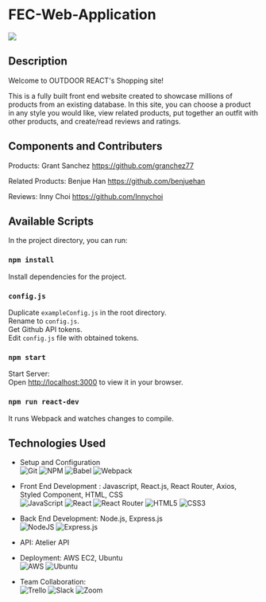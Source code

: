 # FEC-Web-Application

![](https://media.giphy.com/media/1AEbvlmEbQGW9Zak9R/giphy.gif)

## Description

Welcome to OUTDOOR REACT's Shopping site!

This is a fully built front end website created to showcase millions of products from an existing database. In this site, you can choose a product in any style you would like, view related products, put together an outfit with other products, and create/read reviews and ratings.

## Components and Contributers

Products: Grant Sanchez
https://github.com/granchez77

Related Products: Benjue Han
https://github.com/benjuehan

Reviews: Inny Choi
https://github.com/Innychoi

## Available Scripts
In the project directory, you can run:

### `npm install`
Install dependencies for the project.

### `config.js`
Duplicate `exampleConfig.js` in the root directory.\
Rename to `config.js`.\
Get Github API tokens.\
Edit `config.js` file with obtained tokens.

### `npm start`
Start Server:\
Open [http://localhost:3000](http://localhost:3000) to view it in your browser.

### `npm run react-dev`
It runs Webpack and watches changes to compile.

## Technologies Used
- Setup and Configuration \
![Git](https://img.shields.io/badge/git-%23F05033.svg?style=for-the-badge&logo=git&logoColor=white)
![NPM](https://img.shields.io/badge/NPM-%23000000.svg?style=for-the-badge&logo=npm&logoColor=white)
![Babel](https://img.shields.io/badge/Babel-F9DC3e?style=for-the-badge&logo=babel&logoColor=black)
![Webpack](https://img.shields.io/badge/webpack-%238DD6F9.svg?style=for-the-badge&logo=webpack&logoColor=black)

- Front End Development : Javascript, React.js, React Router, Axios, Styled Component, HTML, CSS \
![JavaScript](https://img.shields.io/badge/javascript-%23323330.svg?style=for-the-badge&logo=javascript&logoColor=%23F7DF1E)
![React](https://img.shields.io/badge/react-%2320232a.svg?style=for-the-badge&logo=react&logoColor=%2361DAFB)
![React Router](https://img.shields.io/badge/React_Router-CA4245?style=for-the-badge&logo=react-router&logoColor=white)
![HTML5](https://img.shields.io/badge/html5-%23E34F26.svg?style=for-the-badge&logo=html5&logoColor=white)
![CSS3](https://img.shields.io/badge/css3-%231572B6.svg?style=for-the-badge&logo=css3&logoColor=white)

- Back End Development: Node.js, Express.js \
![NodeJS](https://img.shields.io/badge/node.js-6DA55F?style=for-the-badge&logo=node.js&logoColor=white)
![Express.js](https://img.shields.io/badge/express.js-%23404d59.svg?style=for-the-badge&logo=express&logoColor=%2361DAFB)

- API: Atelier API
- Deployment: AWS EC2, Ubuntu \
![AWS](https://img.shields.io/badge/AWS-%23FF9900.svg?style=for-the-badge&logo=amazon-aws&logoColor=white)
![Ubuntu](https://img.shields.io/badge/Ubuntu-E95420?style=for-the-badge&logo=ubuntu&logoColor=white)

- Team Collaboration: \
![Trello](https://img.shields.io/badge/Trello-%23026AA7.svg?style=for-the-badge&logo=Trello&logoColor=white)
![Slack](https://img.shields.io/badge/Slack-4A154B?style=for-the-badge&logo=slack&logoColor=white)
![Zoom](https://img.shields.io/badge/Zoom-2D8CFF?style=for-the-badge&logo=zoom&logoColor=white)
